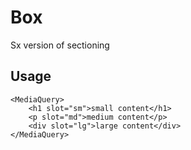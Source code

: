 # Box

Sx version of sectioning

## Usage
```markup
<MediaQuery>
    <h1 slot="sm">small content</h1>
    <p slot="md">medium content</p>
    <div slot="lg">large content</div>
</MediaQuery>
```
